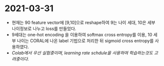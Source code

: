 # 2021-03-31
* 현재는 90 feature vector에 [9,10]으로 reshape하여 9는 나이 세대, 10은 세부 나이정보로 나누고 loss를 만들었다.
* 9세대는 one-hot encoding 을 이용하여 softmax cross entropy를 이용, 10 세부 나이는 CORAL에 나온 label 기법으로 처리한 뒤 sigmoid cross entropy를 사용하였다.
* *Colab에서 우선 실험중이며, learning rate schdule을 사용하여 학습하는것도 고려중이다.*
